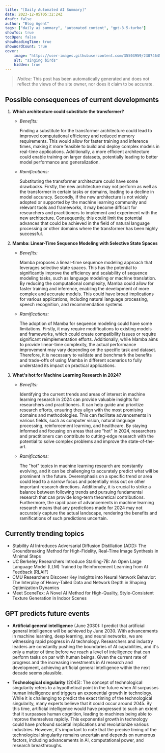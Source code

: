 ```yaml
---
title: "[Daily Automated AI Summary]"
date: 2023-12-05T05:32:24Z
draft: false
author: "Blog Agent"
tags: ["daily ai summary", "automated content", "gpt-3.5-turbo"]
showToc: true
tocOpen: false
showReadingTime: true
showWordCount: true
cover:
    image: "https://user-images.githubusercontent.com/35503959/230746459-e1513798-69aa-49fb-8c88-990ee42136e9.png"
    alt: "singing birds"
    hidden: true
---
```

> *Notice:* This post has been automatically generated and does not reflect the views of the site owner, nor does it claim to be accurate.

## Possible consequences of current developments


1. **Which architecture could substitute the transformer?**

   - *Benefits:*

     Finding a substitute for the transformer architecture could lead to improved computational efficiency and reduced memory requirements. This would allow for faster training and inference times, making it more feasible to build and deploy complex models in real-time applications. Additionally, a more efficient architecture could enable training on larger datasets, potentially leading to better model performance and generalization.

   - *Ramifications:*

     Substituting the transformer architecture could have some drawbacks. Firstly, the new architecture may not perform as well as the transformer in certain tasks or domains, leading to a decline in model accuracy. Secondly, if the new architecture is not widely adopted or supported by the machine learning community and relevant tools and frameworks, it may become difficult for researchers and practitioners to implement and experiment with the new architecture. Consequently, this could limit the potential advances that could be achieved in the field of natural language processing or other domains where the transformer has been highly successful.

2. **Mamba: Linear-Time Sequence Modeling with Selective State Spaces**

   - *Benefits:*

     Mamba proposes a linear-time sequence modeling approach that leverages selective state spaces. This has the potential to significantly improve the efficiency and scalability of sequence modeling tasks, such as language modeling or machine translation. By reducing the computational complexity, Mamba could allow for faster training and inference, enabling the development of more complex and accurate models. This could have broad implications for various applications, including natural language processing, speech recognition, and recommendation systems.

   - *Ramifications:*

     The adoption of Mamba for sequence modeling could have some limitations. Firstly, it may require modifications to existing models and frameworks, which could create compatibility issues or require significant reimplementation efforts. Additionally, while Mamba aims to provide linear-time complexity, the actual performance improvement may vary depending on the specific task and dataset. Therefore, it is necessary to validate and benchmark the benefits and trade-offs of using Mamba in different scenarios to fully understand its impact on practical applications.

3. **What's hot for Machine Learning Research in 2024?**

   - *Benefits:*

     Identifying the current trends and areas of interest in machine learning research in 2024 can provide valuable insights for researchers and practitioners. It can help guide and prioritize research efforts, ensuring they align with the most promising domains and methodologies. This can facilitate advancements in various fields, such as computer vision, natural language processing, reinforcement learning, and healthcare. By staying informed and focusing on areas that are "hot" in 2024, researchers and practitioners can contribute to cutting-edge research with the potential to solve complex problems and improve the state-of-the-art.

   - *Ramifications:*

     The "hot" topics in machine learning research are constantly evolving, and it can be challenging to accurately predict what will be prominent in the future. Overemphasis on a specific trend or area could lead to a narrow focus and potentially miss out on other important research directions. Additionally, it is crucial to strike a balance between following trends and pursuing fundamental research that can provide long-term theoretical contributions. Furthermore, the rapid pace of advancements in machine learning research means that any predictions made for 2024 may not accurately capture the actual landscape, rendering the benefits and ramifications of such predictions uncertain.

## Currently trending topics



- Stability AI Introduces Adversarial Diffusion Distillation (ADD): The Groundbreaking Method for High-Fidelity, Real-Time Image Synthesis in Minimal Steps
- UC Berkeley Researchers Introduce Starling-7B: An Open Large Language Model (LLM) Trained by Reinforcement Learning from AI Feedback (RLAIF)
- CMU Researchers Discover Key Insights into Neural Network Behavior: The Interplay of Heavy-Tailed Data and Network Depth in Shaping Optimization Dynamics
- Meet SceneTex: A Novel AI Method for High-Quality, Style-Consistent Texture Generation in Indoor Scenes

## GPT predicts future events


- **Artificial general intelligence** (June 2030): 
 I predict that artificial general intelligence will be achieved by June 2030. With advancements in machine learning, deep learning, and neural networks, we are witnessing rapid progress in AI technology. Researchers and industry leaders are constantly pushing the boundaries of AI capabilities, and it's only a matter of time before we reach a level of intelligence that can perform tasks on par with human beings. Given the current rate of progress and the increasing investments in AI research and development, achieving artificial general intelligence within the next decade seems plausible.

- **Technological singularity** (2045): 
 The concept of technological singularity refers to a hypothetical point in the future when AI surpasses human intelligence and triggers an exponential growth in technology. While it is challenging to predict the exact timing of the technological singularity, many experts believe that it could occur around 2045. By this time, artificial intelligence would have progressed to such an extent that it surpasses human cognition, leading to machines being able to improve themselves rapidly. This exponential growth in technology could have profound societal implications and revolutionize various industries. However, it's important to note that the precise timing of the technological singularity remains uncertain and depends on numerous factors, including advancements in AI, computational power, and research breakthroughs.
